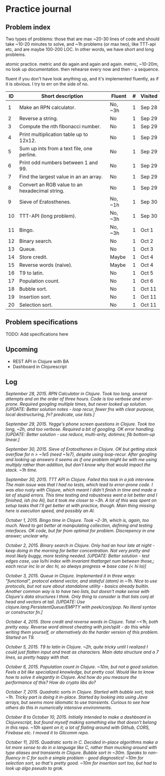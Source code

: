 # Practice journal

## Problem index

Two types of problems: those that are max ~20-30 lines of code and should take
~10-20 minutes to solve, and ~1h problems (or max two), like TTT-api etc, and are
maybe 100-200 LOC. In other words, we have short and long problems.

atomic practice. metric and do again and again and again. metric, ~10-20m, no look
up documentation. then rehearse every now and then - a sequence.

fluent if you don't have look anything up, and it's implemented fluently, as if
it is obvious. I try to err on the side of no.

| ID | Short description                              | Fluent   | # | Visited |
|----|------------------------------------------------|----------|---|---------|
|  1 | Make an RPN calculator.                        | No, ~3h  | 1 | Sep 28  |
|  2 | Reverse a string.                              | No       | 1 | Sep 29  |
|  3 | Compute the nth fibonacci number.              | No       | 1 | Sep 29  |
|  4 | Print multiplication table up to 12x12.        | No       | 1 | Sep 29  |
|  5 | Sum up ints from a text file, one perline.     | No       | 1 | Sep 29  |
|  6 | Print odd numbers between 1 and 99.            | No       | 1 | Sep 29  |
|  7 | Find the largest value in an an array.         | No       | 1 | Sep 29  |
|  8 | Convert an RGB value to an hexadecimal string. | No       | 1 | Sep 29  |
|  9 | Sieve of Eratosthenes.                         | No, ~1h  | 1 | Sep 30  |
| 10 | TTT-API (long problem).                        | No, ~3h  | 1 | Sep 30  |
| 11 | Bingo.                                         | No, ~3h  | 1 | Oct  1  |
| 12 | Binary search.                                 | No       | 1 | Oct  2  |
| 13 | Queue.                                         | No       | 1 | Oct  3  |
| 14 | Store credit.                                  | Maybe    | 1 | Oct  4  |
| 15 | Reverse words (naive).                         | Maybe    | 1 | Oct  4  |
| 16 | T9 to latin.                                   | No       | 1 | Oct  5  |
| 17 | Population count.                              | No       | 1 | Oct  6  |
| 18 | Bubble sort.                                   | No       | 1 | Oct 11  |
| 19 | Insertion sort.                                | No       | 1 | Oct 11  |
| 20 | Selection sort.                                | No       | 1 | Oct 11  |

## Problem specifications

TODO: Add specifications here

## Upcoming

- REST API in Clojure with BA
- Dashboard in Clojurescript

## Log

*September 28, 2015. RPN Calculator in Clojure. Took too long, several attempts
and on the order of three hours. Code is too verbose and error-prone. Required
googling multiple times, but never looked up solution. [UPDATE: Better solution
notes - loop recur, fewer fns with clear purpose, local destructuring, fn?
predicate, use lists.]*

*September 29, 2015. Yegge's phone screen questions in Clojure. Took too long,
~2h, and too verbose. Required a bit of googling. OK error handling. [UPDATE:
Better solution - use reduce, multi-arity, dotimes; fib bottom-up linear.]*

*September 30, 2015. Sieve of Eratosthenes in Clojure. OK but getting stack
overflow for n > ~1e5 (need ~1e7), despite using loop-recur. After googling and
looking up answers it seems as if one problem might be with me using multiply
rather than addition, but don't know why that would impact the stack. ~1h time.*

*September 30, 2015. TTT API in Clojure. Failed this task in a job interview.
The main issue was that I had no tests, which lead to error-prone code. I was
also rusty with Clojure, which meant I didn't finish in time and made a lot of
stupid errors. This time testing and robustness went a lot better and I
finished, ish (no AI), but it took me closer to ~3h. A lot of this was spent on
setup tasks that I'll get better at with practice, though. Main thing missing
here is execution speed, and possibly an AI.*

*October 1, 2015. Bingo time in Clojure. Took ~2-3h, which is, again, too much.
Need to get better at manipulating collection, defining and testing interfaces.
OK code, but far from optimal for problem. Discrepency in one answer; unclear
why.*

*October 2, 2015. Binary search in Clojure. Only had an hour late at night -
keep doing in the morning for better concentration. Not very pretty and most
likely buggy, more testing needed. [UPDATE: Better solution - test edges case,
use lo/hi index with invariant thattarget num between those,; each recur inc lo
or dec hi, so always progress => base case (< hi lo)]*

*October 3, 2015. Queue in Clojure. Implemented it in three ways: "functional",
protocol extend vector, and stateful (atom) in ~1h. Nice to use protocols, but
not sure about standalone utility - basics already builtin. Another common way
is to have two lists, but doesn't make sense with Clojure's data structures I
think. Only thing to consider is that lists conj at head and vectors at tail.
[UPDATE: Use clojure.lang.PersistentQueue/EMPTY with peek/conj/pop. No literal
syntax or constructor fn.]*

*October 4, 2015. Store credit and reverse words in Clojure. Total ~<1h, both
pretty easy. Reverse word almost cheating with join/split - do this while
writing them yourself, or alternatively do the harder version of this problem.
Started on T9.*

*October 5, 2015. T9 to latin in Clojure. ~2h, quite tricky until I realized I
could just flatten input and treat as characters. Main data structure and a 7
lines, so pretty happy with that.*

*October 6, 2015. Population count in Clojure. ~10m, but not a good solution.
Feels a bit like specialized knowledge, but pretty cool. Would like to know how
to solve it elegantly in Clojure. And how do you measure the performance of
this? How do crypto libs do?*

*October 7, 2015. Quadratic sorts in Clojure. Started with bubble sort, took
~1h. Tricky part is doing it in-place. Started by looking into using Java
arrays, but seems more idiomatic to use transients. Curious to see how others do
this in numerically intensive environments.*

*October 8 to October 10, 2015. Initially intended to make a dashboard in
Clojurescript, but found myself making something else that doesn't belong in
this repo. ~10h spent on it; a lot of flailing around with Github, CORS,
Firebase etc. I moved it to Gitcomm repo.*

*October 11, 2015. Quadratic sorts in C. Decided in-place algorithms make a lot
more sense to do in a language like C, rather than mucking around with type
aliases and transients in Clojure. Bubble sort in ~30m. Speaks to non-fluency in
C for such a simple problem - good diagnostics! ~10m for selection sort, so
that's pretty good. ~10m for insertion sort too, but had to look up algo pseudo
to grok.*
